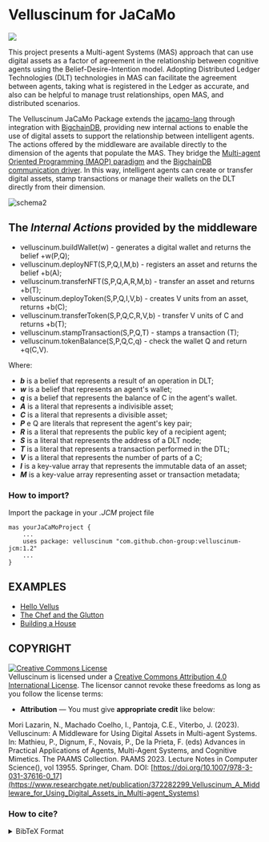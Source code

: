 # Velluscinum for JaCaMo
[![](https://jitpack.io/v/chon-group/velluscinum-jcm.svg)](https://jitpack.io/#chon-group/velluscinum-jcm)

This project presents a Multi-agent Systems (MAS) approach that can use digital assets as a factor of agreement in the relationship between cognitive agents using the Belief-Desire-Intention model. Adopting Distributed Ledger Technologies (DLT) technologies in MAS can facilitate the agreement between agents, taking what is registered in the Ledger as accurate, and also can be helpful to manage trust relationships, open MAS, and distributed scenarios. 

The Velluscinum JaCaMo Package extends the [jacamo-lang](https://github.com/jacamo-lang/jacamo) through integration with [BigchainDB](https://github.com/bigchaindb/bigchaindb), providing new internal actions to enable the use of digital assets to support the relationship between intelligent agents.
The actions offered by the middleware are available directly to the dimension of the agents that populate the MAS. They bridge the [Multi-agent Oriented Programming (MAOP) paradigm](https://doi.org/10.1016/j.scico.2011.10.004) and the [BigchainDB communication driver](https://github.com/bigchaindb/java-bigchaindb-driver). In this way, intelligent agents can create or transfer digital assets, stamp transactions or manage their wallets on the DLT directly from their dimension.


![schema2](https://github.com/chon-group/velluscinum-jcm/assets/32855001/aac47021-2c88-439b-b6cc-bccd2d48a355)


## The _Internal Actions_ provided by the middleware
- velluscinum.buildWallet(w) - generates a digital wallet and returns the belief +w(P,Q);
- velluscinum.deployNFT(S,P,Q,I,M,b) - registers an asset and returns the belief +b(A);
- velluscinum.transferNFT(S,P,Q,A,R,M,b) - transfer an asset and returns +b(T);
- velluscinum.deployToken(S,P,Q,I,V,b) - creates V units from an asset, returns +b(C);
- velluscinum.transferToken(S,P,Q,C,R,V,b) - transfer V units of C and returns +b(T);
- velluscinum.stampTransaction(S,P,Q,T) - stamps a transaction (T);
- velluscinum.tokenBalance(S,P,Q,C,q) - check the wallet Q and return +q(C,V).

Where:
- ___b___ is a belief that represents a result of an operation in DLT;
- ___w___ is a belief that represents an agent's wallet;
- ___q___ is a belief that represents the balance of C in the agent's wallet.
- ___A___ is a literal that represents a indivisible asset;
- ___C___ is a literal that represents a divisible asset;
- ___P___ e Q are literals that represent the agent's key pair;
- ___R___ is a literal that represents the public key of a recipient agent;
- ___S___ is a literal that represents the address of a DLT node;
- ___T___ is a literal that represents a transaction performed in the DTL;
- ___V___ is a literal that represents the number of parts of a C;
- ___I___ is a key-value array that represents the immutable data of an asset;
- ___M___ is a key-value array representing asset or transaction metadata;

### How to import?
Import the package in your _.JCM_ project file

```
mas yourJaCaMoProject {
    ...
    uses package: velluscinum "com.github.chon-group:velluscinum-jcm:1.2"
    ...
}
```

## EXAMPLES
+   [Hello Vellus](examples/01-hello-vellus)
+   [The Chef and the Glutton](examples/02-chef-glutton)
+   [Building a House](examples/03-house-building)



## COPYRIGHT
<a rel="license" href="http://creativecommons.org/licenses/by/4.0/"><img alt="Creative Commons License" style="border-width:0" src="https://i.creativecommons.org/l/by/4.0/88x31.png" /></a><br />Velluscinum is licensed under a <a rel="license" href="http://creativecommons.org/licenses/by/4.0/">Creative Commons Attribution 4.0 International License</a>. The licensor cannot revoke these freedoms as long as you follow the license terms:

* __Attribution__ — You must give __appropriate credit__ like below:

Mori Lazarin, N., Machado Coelho, I., Pantoja, C.E., Viterbo, J. (2023). Velluscinum: A Middleware for Using Digital Assets in Multi-agent Systems. In: Mathieu, P., Dignum, F., Novais, P., De la Prieta, F. (eds) Advances in Practical Applications of Agents, Multi-Agent Systems, and Cognitive Mimetics. The PAAMS Collection. PAAMS 2023. Lecture Notes in Computer Science(), vol 13955. Springer, Cham. DOI: [https://doi.org/10.1007/978-3-031-37616-0_17](https://www.researchgate.net/publication/372282299_Velluscinum_A_Middleware_for_Using_Digital_Assets_in_Multi-agent_Systems)

### How to cite?
<details>
<summary> BibTeX Format </summary>

```
@InProceedings{velluscinum,
author="Mori Lazarin, Nilson
and Machado Coelho, Igor
and Pantoja, Carlos Eduardo
and Viterbo, Jos{\'e}",
editor="Mathieu, Philippe
and Dignum, Frank
and Novais, Paulo
and De la Prieta, Fernando",
title="{Velluscinum: A Middleware for Using Digital Assets in Multi-agent Systems}",
doi="10.1007/978-3-031-37616-0_17",
booktitle="Advances in Practical Applications of Agents, Multi-Agent Systems, and Cognitive Mimetics. The PAAMS Collection",
year="2023",
publisher="Springer Nature Switzerland",
address="Cham",
pages="200--212",
isbn="978-3-031-37616-0"
}
```

</details>
